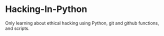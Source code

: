 # Hacking-In-Python
Only learning about ethical hacking using Python, git and github functions, and scripts.

